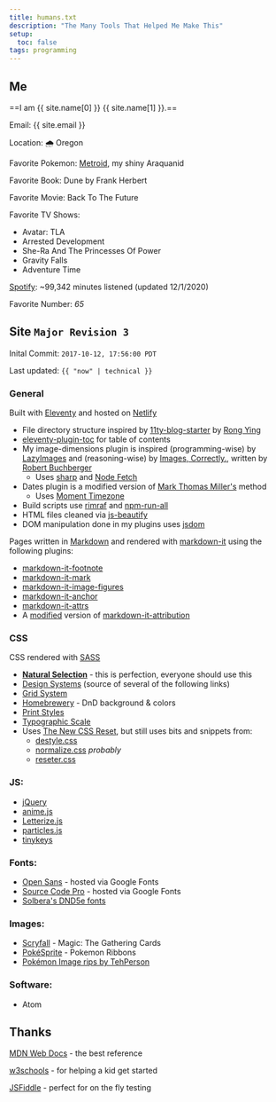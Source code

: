 ```yaml
---
title: humans.txt
description: "The Many Tools That Helped Me Make This"
setup:
  toc: false
tags: programming
---
```

## Me

==I am {{ site.name[0] }} {{ site.name[1] }}.==


Email: {{ site.email }}

Location: 🌧 ️Oregon

Favorite Pokemon: <a class="internal" href="/pokemon">Metroid</a>, my shiny Araquanid

Favorite Book: Dune by Frank Herbert

Favorite Movie: Back To The Future

Favorite TV Shows:

- Avatar: TLA
- Arrested Development
- She-Ra And The Princesses Of Power
- Gravity Falls
- Adventure Time

[Spotify](https://open.spotify.com/playlist/1u6D5NJ3MOzLeXZU3B6MU1?si=8ef03bee2c48407b): ~99,342 minutes listened (updated 12/1/2020)

Favorite Number: <i class="65">65</i>

## Site <code>Major Revision 3</code>

Inital Commit: `2017-10-12, 17:56:00 PDT`

Last updated: `{{ "now" | technical }}`

### General

Built with [Eleventy](https://github.com/11ty/eleventy/) and hosted on [Netlify](https://www.netlify.com/)
- File directory structure inspired by [11ty-blog-starter](https://github.com/kohrongying/11ty-blog-starter/) by [Rong Ying](https://github.com/kohrongying/)
- [eleventy-plugin-toc](https://github.com/jdsteinbach/eleventy-plugin-toc/) for table of contents
- My image-dimensions plugin is inspired (programming-wise) by [LazyImages](https://github.com/liamfiddler/eleventy-plugin-lazyimages/) and (reasoning-wise) by [Images, Correctly.](https://robert-buchberger.com/blog/2021/responsive_images.html/), written by [Robert Buchberger](https://github.com/rbuchberger/)
  - Uses [sharp](https://github.com/lovell/sharp/) and [Node Fetch](https://github.com/node-fetch/node-fetch/)
- Dates plugin is a modified version of [Mark Thomas Miller's](https://mtm.dev/eleventy-date-off-by-one-day/) method
  - Uses [Moment Timezone](https://github.com/moment/moment-timezone/)
- Build scripts use [rimraf](https://github.com/isaacs/rimraf/) and [npm-run-all](https://github.com/mysticatea/npm-run-all/)
- HTML files cleaned via [js-beautify](https://github.com/beautify-web/js-beautify/)
- DOM manipulation done in my plugins uses [jsdom](https://github.com/jsdom/jsdom/)

Pages written in [Markdown](https://daringfireball.net/projects/markdown/) and rendered with [markdown-it](https://github.com/markdown-it/markdown-it/) using the following plugins:

- [markdown-it-footnote](https://github.com/markdown-it/markdown-it-footnote/)
- [markdown-it-mark](https://github.com/markdown-it/markdown-it-mark/)
- [markdown-it-image-figures](https://github.com/Antonio-Laguna/markdown-it-image-figures/)
- [markdown-it-anchor](https://github.com/valeriangalliat/markdown-it-anchor)
- [markdown-it-attrs](https://github.com/arve0/markdown-it-attrs)
- A [modified](https://github.com/higby/higby.io/blob/main/src/config/plugins/src/src/cite.js) version of [markdown-it-attribution](https://github.com/dweidner/markdown-it-attribution/)

### CSS

CSS rendered with [SASS](https://sass-lang.com/)
- **[Natural Selection](https://github.com/frontaid/natural-selection/)** - this is perfection, everyone should use this
- [Design Systems](https://leerob.io/blog/style-guides-component-libraries-design-systems/) (source of several of the following links)
- [Grid System](https://tanzu.vmware.com/content/built-to-adapt/intro-to-the-8-point-grid-system-2/)
- [Homebrewery](https://github.com/naturalcrit/homebrewery/) - DnD background & colors
- [Print Styles](https://www.matuzo.at/blog/i-totally-forgot-about-print-style-sheets/)
- [Typographic Scale](https://spencermortensen.com/articles/typographic-scale/)
- Uses [The New CSS Reset](https://github.com/elad2412/the-new-css-reset/), but still uses bits and snippets from:
  - [destyle.css](https://github.com/nicolas-cusan/destyle.css/)
  - [normalize.css](https://github.com/necolas/normalize.css/) *probably*
  - [reseter.css](https://github.com/krishdevdb/reseter.css/)

### JS:

- [jQuery](https://github.com/jquery/jquery/)
- [anime.js](https://github.com/juliangarnier/anime/)
- [Letterize.js](https://github.com/WojciechKrakowiak/letterize/)
- [particles.js](https://github.com/VincentGarreau/particles.js/)
- [tinykeys](https://github.com/jamiebuilds/tinykeys/)

### Fonts:

- [Open Sans](https://fonts.google.com/specimen/Open+Sans) - hosted via Google Fonts
- [Source Code Pro](https://fonts.google.com/specimen/Source+Code+Pro) - hosted via Google Fonts
- [Solbera's DND5e fonts](https://github.com/jonathonf/solbera-dnd-fonts)

### Images:

- [Scryfall](https://scryfall.com/) - Magic: The Gathering Cards
- [PokéSprite](https://github.com/msikma/pokesprite) - Pokemon Ribbons
- [Pokémon Image rips by TehPerson](https://bulbapedia.bulbagarden.net/wiki/User:TehPerson)

### Software:

- Atom

## Thanks

[MDN Web Docs](https://developer.mozilla.org/en-US/) - the best reference

[w3schools](https://www.w3schools.com/) - for helping a kid get started

[JSFiddle](https://jsfiddle.net/) - perfect for on the fly testing
